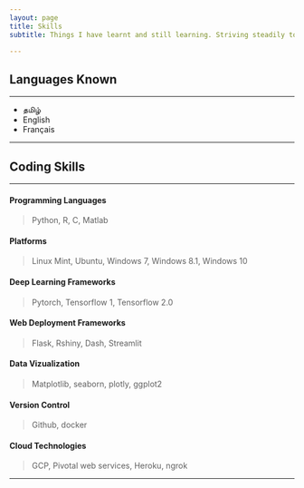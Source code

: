 ```yaml
---
layout: page
title: Skills
subtitle: Things I have learnt and still learning. Striving steadily to master all these categories.

---
```


## Languages Known

---

- தமிழ்
- English
- Français

---


## Coding Skills

---

#### Programming Languages
> Python, R, C, Matlab

#### Platforms
> Linux Mint, Ubuntu, Windows 7, Windows 8.1, Windows 10

#### Deep Learning Frameworks
> Pytorch, Tensorflow 1, Tensorflow 2.0

#### Web Deployment Frameworks
> Flask, Rshiny, Dash, Streamlit

#### Data Vizualization
> Matplotlib, seaborn, plotly, ggplot2

#### Version Control
> Github, docker

#### Cloud Technologies
> GCP, Pivotal web services, Heroku, ngrok


---

